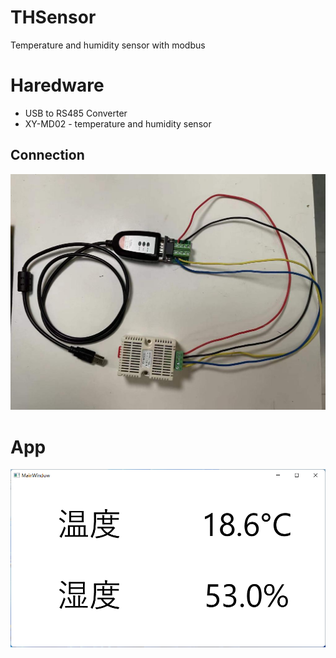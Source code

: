 # THSensor

Temperature and humidity sensor with modbus

# Haredware

* USB to RS485 Converter
* XY-MD02 - temperature and humidity sensor

## Connection

![connection](docs/images/connection.jpg)

# App

![app](docs/images/app.png)
